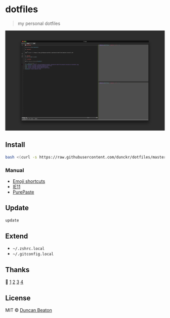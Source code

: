 # dotfiles

> my personal dotfiles

![Terminal][screenshot]

## Install

```sh
bash <(curl -s https://raw.githubusercontent.com/dunckr/dotfiles/master/install.sh)
```

### Manual

* [Emoji shortcuts](https://github.com/warpling/Macmoji)
* [IE11](https://github.com/xdissent/ievms)
* [PurePaste](https://sindresorhus.com/pure-paste)

## Update

```sh
update
```

## Extend

* `~/.zshrc.local`
* `~/.gitconfig.local`

## Thanks

🙌 [1][1] [2][2] [3][3] [4][4]

## License

MIT © [Duncan Beaton][author]

<!-- Definitions -->
[screenshot]: https://raw.githubusercontent.com/dunckr/dotfiles/master/.github/screenshot.png
[1]: https://github.com/mathiasbynens/dotfiles
[2]: https://github.com/holman/dotfiles/
[3]: https://github.com/paulmillr/dotfiles
[4]: https://github.com/thoughtbot/dotfiles
[author]: http://dunckr.com
